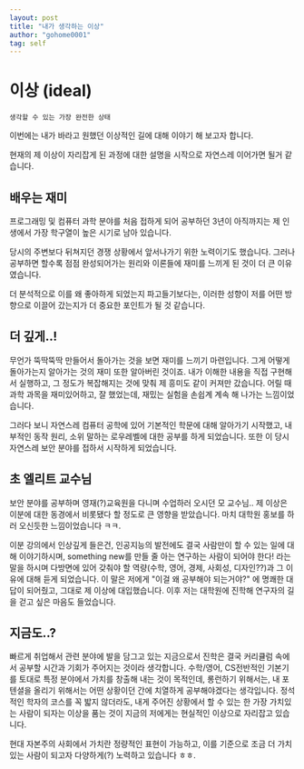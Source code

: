 ```yaml
---
layout: post
title: "내가 생각하는 이상"
author: "gohome0001"
tag: self
---
```


# 이상 (ideal)

    생각할 수 있는 가장 완전한 상태

이번에는 내가 바라고 원했던 이상적인 길에 대해 이야기 해 보고자 합니다.

현재의 제 이상이 자리잡게 된 과정에 대한 설명을 시작으로 자연스레 이어가면 될거 같습니다.

## 배우는 재미

프로그래밍 및 컴퓨터 과학 분야를 처음 접하게 되어 공부하던 3년이 아직까지는 제 인생에서 가장 학구열이 높은 시기로 남아 있습니다.

당시의 주변보다 뒤쳐지던 경쟁 상황에서 앞서나가기 위한 노력이기도 했습니다. 그러나 공부하면 할수록 점점 완성되어가는 원리와 이론들에 재미를 느끼게 된 것이 더 큰 이유였습니다.

더 분석적으로 이를 왜 좋아하게 되었는지 파고들기보다는, 이러한 성향이 저를 어떤 방향으로 이끌어 갔는지가 더 중요한 포인트가 될 것 같습니다.

## 더 깊게..!

무언가 뚝딱뚝딱 만들어서 돌아가는 것을 보면 재미를 느끼기 마련입니다. 그게 어떻게 돌아가는지 알아가는 것의 재미 또한 알아버린 것이죠. 내가 이해한 내용을 직접 구현해서 실행하고, 그 정도가 복잡해지는 것에 맞춰 제 흥미도 같이 커져만 갔습니다. 어릴 때 과학 과목을 재미있어하고, 잘 했었는데, 재밌는 실험을 손쉽계 계속 해 나가는 느낌이었습니다.

그러다 보니 자연스레 컴퓨터 공학에 있어 기본적인 학문에 대해 알아가기 시작했고, 내부적인 동작 원리, 소위 말하는 로우레벨에 대한 공부를 하게 되었습니다. 또한 이 당시 자연스레 보안 분야를 접하서 시작하게 되었습니다.

## 초 엘리트 교수님

보안 분야를 공부하며 영재(?)교육원을 다니며 수업하러 오시던 모 교수님.. 제 이상은 이분에 대한 동경에서 비롯됐다 할 정도로 큰 영향을 받았습니다. 마치 대학원 홍보를 하러 오신듯한 느낌이었습니다 ㅋㅋ.

이분 강의에서 인상깊게 들은건, 인공지능의 발전에도 결국 사람만이 할 수 있는 일에 대해 이야기하시며, something new를 만들 줄 아는 연구하는 사람이 되어야 한다! 라는 말을 하시며 다방면에 있어 갖춰야 할 역량(수학, 영어, 경제, 사회성, 디자인??)과 그 이유에 대해 듣게 되었습니다. 이 말은 저에게 "이걸 왜 공부해야 되는거야?" 에 명쾌한 대답이 되어줬고, 그대로 제 이상에 대입했습니다. 이후 저는 대학원에 진학해 연구자의 길을 걷고 싶은 마음도 들었습니다.

## 지금도..?

빠르게 취업해서 관련 분야에 발을 담그고 있는 지금으로서 진학은 결국 커리큘럼 속에서 공부할 시간과 기회가 주어지는 것이라 생각합니다. 수학/영어, CS전반적인 기본기를 토대로 특정 분야에서 가치를 창출해 내는 것이 목적인데, 롱런하기 위해서는, 내 포텐셜을 올리기 위해서는 어떤 상황이던 간에 치열하게 공부해야겠다는 생각입니다. 정석적인 학자의 코스를 꼭 밟지 않더라도, 내게 주어진 상황에서 할 수 있는 한 가장 가치있는 사람이 되자는 이상을 품는 것이 지금의 저에게는 현실적인 이상으로 자리잡고 있습니다.

현대 자본주의 사회에서 가치란 정량적인 표현이 가능하고, 이를 기준으로 조금 더 가치있는 사람이 되고자 다양하게(?) 노력하고 있습니다 ㅎㅎ.